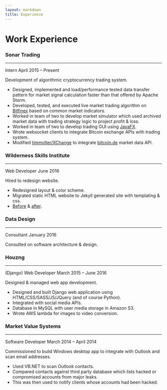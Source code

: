 ```yaml
---
layout: markdown
title: Experience
---
```


# **Work Experience**
### Sonar Trading
---
Intern April 2015 – Present

Development of algorithmic cryptocurrency trading system.

- Designed, implemented and load/performance tested data transfer pattern for market signal calculation faster than that offered by Apache Storm.
- Developed, tested, and executed live market trading algorithm on [Bitfinex](https://bitfinex.com/) based on common market indicators.
- Worked in team of two to develop market simulator which used archived market data with trading strategy logic to project profit & loss.
- Worked in team of two to develop trading GUI using [JavaFX](http://docs.oracle.com/javase/8/javase-clienttechnologies.htm).
- Wrote websocket clients to integrate Bitcoin exchange APIs with trading system.
- Modified [timmolter/XChange](https://github.com/timmolter/XChange/) to integrate [bitcoin.de](https://bitcoin.de/) market data API.

### Wilderness Skills Institute
---
Web Developer June 2016

Hired to redesign website.

- Redesigned layout & color scheme.
- Migrated static HTML website to Jekyll generated site with templating & css.
- [Before](/static/img/wsi-before.jpg) & [after](/static/img/wsi-after.jpg).

### Data Design
---
Consultant January 2016

Consulted on software architecture & design.

### Houzng
---
(Django) Web Developer March 2015 – June 2016

Designed & managed web app development.

- Designed and built Django web application using HTML/CSS/SASS/JS/JQuery (and of course Python).
- Integrated with social media APIs.
- Database in MySQL with user media storage in Amazon S3.
- Wrote AWS lambda for images to video conversion.

### Market Value Systems
---
Software Developer March 2014 – April 2014

Commissioned to build Windows desktop app to integrate with Outlook and scan email addresses.

- Used VB.NET to scan Outlook contacts.
- Compared contacts against third party database which lists hacked or compromised accounts from major leaks.
- This was then used to notify clients whose accounts had been hacked.

